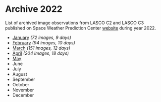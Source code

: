 # Archive 2022

List of archived image observations from LASCO C2 and LASCO C3 published on Space Weather Prediction Center [website](https://www.swpc.noaa.gov/products/lasco-coronagraph) during year 2022.


- [January](january2022.md) *(72 images, 9 days)*
- [February](february2022.md) *(94 images, 10 days)*
- [March](march2022.md) *(151 images, 12 days)*
- [April](april2022.md) *(204 images, 18 days)*
- [May](may2022.md)
- June
- July
- August
- September
- October
- November
- December
